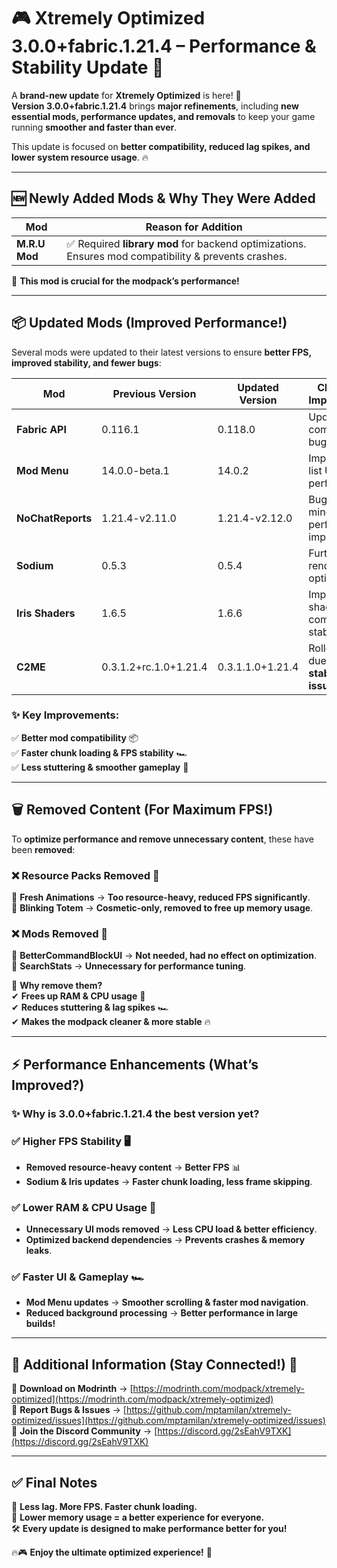 # 🎮 Xtremely Optimized 3.0.0+fabric.1.21.4 – Performance & Stability Update 🚀  

A **brand-new update** for **Xtremely Optimized** is here! 🎉  
**Version 3.0.0+fabric.1.21.4** brings **major refinements**, including **new essential mods, performance updates, and removals** to keep your game running **smoother and faster than ever**.  

This update is focused on **better compatibility, reduced lag spikes, and lower system resource usage**. 🔥  

---

## 🆕 **Newly Added Mods & Why They Were Added**  

| Mod         | Reason for Addition |
|------------|----------------------|
| **M.R.U Mod** | ✅ Required **library mod** for backend optimizations. Ensures mod compatibility & prevents crashes. |

📌 **This mod is crucial for the modpack’s performance!**  

---

## 📦 **Updated Mods (Improved Performance!)**  

Several mods were updated to their latest versions to ensure **better FPS, improved stability, and fewer bugs**:  

| Mod               | Previous Version        | Updated Version        | Changes & Improvements |
|-------------------|------------------------|------------------------|------------------------|
| **Fabric API**    | 0.116.1                 | 0.118.0                 | Updated compatibility & bug fixes |
| **Mod Menu**      | 14.0.0-beta.1           | 14.0.2                   | Improved mod list UI & performance |
| **NoChatReports** | 1.21.4-v2.11.0          | 1.21.4-v2.12.0          | Bug fixes & minor performance improvements |
| **Sodium**        | 0.5.3                    | 0.5.4                    | Further rendering optimizations |
| **Iris Shaders**  | 1.6.5                    | 1.6.6                    | Improved shader compatibility & stability |
| **C2ME**         | 0.3.1.2+rc.1.0+1.21.4   | 0.3.1.1.0+1.21.4         | Rolled back due to **stability issues** |

### ✨ **Key Improvements**:  
✅ **Better mod compatibility** 📦  
✅ **Faster chunk loading & FPS stability** 🏎️  
✅ **Less stuttering & smoother gameplay** 🎯  

---

## 🗑️ **Removed Content (For Maximum FPS!)**  

To **optimize performance and remove unnecessary content**, these have been **removed**:  

### ❌ **Resource Packs Removed** 🎨  
🚫 **Fresh Animations** → **Too resource-heavy, reduced FPS significantly**.  
🚫 **Blinking Totem** → **Cosmetic-only, removed to free up memory usage**.  

### ❌ **Mods Removed** 🔧  
🚫 **BetterCommandBlockUI** → **Not needed, had no effect on optimization**.  
🚫 **SearchStats** → **Unnecessary for performance tuning**.  

📌 **Why remove them?**  
✔ **Frees up RAM & CPU usage** 💾  
✔ **Reduces stuttering & lag spikes** 🏎️  
✔ **Makes the modpack cleaner & more stable** 🔥  

---

## ⚡ **Performance Enhancements (What’s Improved?)**  

### ✨ **Why is 3.0.0+fabric.1.21.4 the best version yet?**  

### ✅ **Higher FPS Stability** 🖥️  
- **Removed resource-heavy content** → **Better FPS** 📊  
- **Sodium & Iris updates** → **Faster chunk loading, less frame skipping**.  

### ✅ **Lower RAM & CPU Usage** 💾  
- **Unnecessary UI mods removed** → **Less CPU load & better efficiency**.  
- **Optimized backend dependencies** → **Prevents crashes & memory leaks**.  

### ✅ **Faster UI & Gameplay** 🏎️  
- **Mod Menu updates** → **Smoother scrolling & faster mod navigation**.  
- **Reduced background processing** → **Better performance in large builds!**  

---

## 📌 **Additional Information (Stay Connected!)** 🔗  

🔹 **Download on Modrinth** → [https://modrinth.com/modpack/xtremely-optimized](https://modrinth.com/modpack/xtremely-optimized)  
🐛 **Report Bugs & Issues** → [https://github.com/mptamilan/xtremely-optimized/issues](https://github.com/mptamilan/xtremely-optimized/issues)  
💬 **Join the Discord Community** → [https://discord.gg/2sEahV9TXK](https://discord.gg/2sEahV9TXK)

---

## ✅ **Final Notes**  

🚀 **Less lag. More FPS. Faster chunk loading.**  
💾 **Lower memory usage = a better experience for everyone.**  
🛠️ **Every update is designed to make performance better for you!**  

🔥🎮 **Enjoy the ultimate optimized experience!** 🎉
